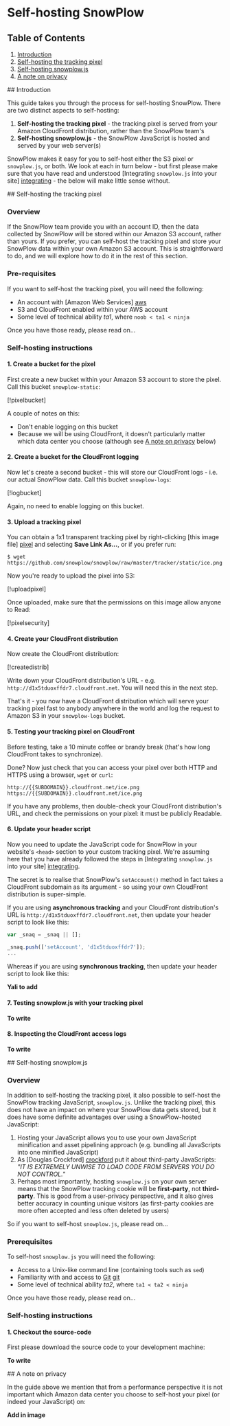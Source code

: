 # Self-hosting SnowPlow

## Table of Contents

1. [Introduction](#intro)
2. [Self-hosting the tracking pixel](#pixelsh)
3. [Self-hosting snowplow.js](#jssh)
5. [A note on privacy](#privacy)

<a name="intro"/>
## Introduction

This guide takes you through the process for self-hosting SnowPlow. There are two distinct aspects to self-hosting:

1. **Self-hosting the tracking pixel** - the tracking pixel is served from your Amazon CloudFront distribution, rather than the SnowPlow team's 
2. **Self-hosting snowplow.js** - the SnowPlow JavaScript is hosted and served by your web server(s) 

SnowPlow makes it easy for you to self-host either the S3 pixel or `snowplow.js`, or both. We look at each in turn below - but first please make sure that you have read and understood [Integrating `snowplow.js` into your site] [integrating] - the below will make little sense without.

<a name="pixelsh"/>
## Self-hosting the tracking pixel

### Overview

If the SnowPlow team provide you with an account ID, then the data collected by SnowPlow will be stored within our Amazon S3 account, rather than yours. If you prefer, you can self-host the tracking pixel and store your SnowPlow data within your own Amazon S3 account. This is straightforward to do, and we will explore how to do it in the rest of this section.

### Pre-requisites

If you want to self-host the tracking pixel, you will need the following:

* An account with [Amazon Web Services] [aws]
* S3 and CloudFront enabled within your AWS account
* Some level of technical ability _ta1_, where `noob < ta1 < ninja`

Once you have those ready, please read on...

### Self-hosting instructions

#### 1. Create a bucket for the pixel

First create a new bucket within your Amazon S3 account to store the pixel. Call this bucket `snowplow-static`:

[!pixelbucket]

A couple of notes on this:

* Don't enable logging on this bucket
* Because we will be using CloudFront, it doesn't particularly matter which data center you choose (although see [A note on privacy](#privacy) below)

#### 2. Create a bucket for the CloudFront logging

Now let's create a second bucket - this will store our CloudFront logs - i.e. our actual SnowPlow data. Call this bucket `snowplow-logs`:

[!logbucket]

Again, no need to enable logging on this bucket.

#### 3. Upload a tracking pixel

You can obtain a 1x1 transparent tracking pixel by right-clicking [this image file] [pixel] and selecting **Save Link As...**, or if you prefer run:

    $ wget https://github.com/snowplow/snowplow/raw/master/tracker/static/ice.png 	

Now you're ready to upload the pixel into S3:

[!uploadpixel]

Once uploaded, make sure that the permissions on this image allow anyone to Read:

[!pixelsecurity]

#### 4. Create your CloudFront distribution

Now create the CloudFront distribution:

[!createdistrib]

Write down your CloudFront distribution's URL - e.g. `http://d1x5tduoxffdr7.cloudfront.net`. You will need this in the next step.

That's it - you now have a CloudFront distribution which will serve your tracking pixel fast to anybody anywhere in the world and log the request to Amazon S3 in your `snowplow-logs` bucket. 

#### 5. Testing your tracking pixel on CloudFront

Before testing, take a 10 minute coffee or brandy break (that's how long CloudFront takes to synchronize).

Done? Now just check that you can access your pixel over both HTTP and HTTPS using a browser, `wget` or `curl`:

    http://{{SUBDOMAIN}}.cloudfront.net/ice.png
    https://{{SUBDOMAIN}}.cloudfront.net/ice.png

If you have any problems, then double-check your CloudFront distribution's URL, and check the permissions on your pixel: it must be publicly Readable.

#### 6. Update your header script

Now you need to update the JavaScript code for SnowPlow in your website's `<head>` section to your custom tracking pixel. We're assuming here that you have already followed the steps in [Integrating `snowplow.js` into your site] [integrating].

The secret is to realise that SnowPlow's `setAccount()` method in fact takes a CloudFront subdomain as its argument - so using your own CloudFront distribution is super-simple.

If you are using **asynchronous tracking** and your CloudFront distribution's URL is `http://d1x5tduoxffdr7.cloudfront.net`, then update your header script to look like this:

```javascript
var _snaq = _snaq || [];

_snaq.push(['setAccount', 'd1x5tduoxffdr7']);
...
```

Whereas if you are using **synchronous tracking**, then update your header script to look like this:

**Yali to add**

#### 7. Testing snowplow.js with your tracking pixel

**To write**

#### 8. Inspecting the CloudFront access logs

**To write**

<a name="jssh"/>
## Self-hosting snowplow.js

### Overview

In addition to self-hosting the tracking pixel, it also possible to self-host the SnowPlow tracking JavaScript, `snowplow.js`. Unlike the tracking pixel, this does not have an impact on where your SnowPlow data gets stored, but it does have some definite advantages over using a SnowPlow-hosted JavaScript: 

1. Hosting your JavaScript allows you to use your own JavaScript minification and asset pipelining approach (e.g. bundling all JavaScripts into one minified JavaScript)
2. As [Douglas Crockford] [crockford] put it about third-party JavaScripts: _"IT IS EXTREMELY UNWISE TO LOAD CODE FROM SERVERS YOU DO NOT CONTROL."_
3. Perhaps most importantly, hosting `snowplow.js` on your own server means that the SnowPlow tracking cookie will be **first-party**, not **third-party**. This is good from a user-privacy perspective, and it also gives better accuracy in counting unique visitors (as first-party cookies are more often accepted and less often deleted by users) 

So if you want to self-host `snowplow.js`, please read on...

### Prerequisites

To self-host `snowplow.js` you will need the following:

* Access to a Unix-like command line (containing tools such as `sed`)
* Familiarity with and access to [Git] [git]
* Some level of technical ability _ta2_, where `ta1 < ta2 < ninja`

Once you have those ready, please read on...

### Self-hosting instructions

#### 1. Checkout the source-code

First please download the source code to your development machine:

**To write**

<a name="privacy"/>
## A note on privacy

In the guide above we mention that from a performance perspective it is not important which Amazon data center you choose to self-host your pixel (or indeed your JavaScript) on:

**Add in image**

[aws]: http://aws.amazon.com/
[pixel]: https://github.com/snowplow/snowplow-js/raw/master/tracker/static/ice.png
[integrating]: /snowplow/snowplow/blob/master/docs/03_integrating_snowplowjs.md
[git]: http://git-scm.com/
[crockford]: https://github.com/douglascrockford